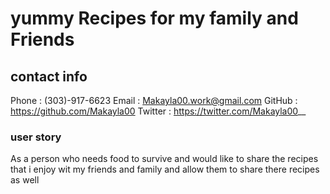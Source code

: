 # yummy Recipes for my family and Friends

## contact info

Phone : (303)-917-6623
Email : Makayla00.work@gmail.com
GitHub : https://github.com/Makayla00
Twitter : https://twitter.com/Makayla00__

### user story

As a person who needs food to survive and would like
to share the recipes that i enjoy wit my friends and
family and allow them to share there recipes as well
